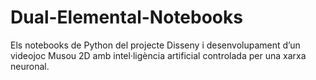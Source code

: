 # Dual-Elemental-Notebooks
Els notebooks de Python del projecte Disseny i desenvolupament d’un videojoc Musou 2D amb intel·ligència artificial controlada per una xarxa neuronal.
